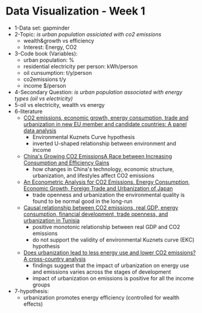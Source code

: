 <!-- markdownlint-disable MD029 -->
# Data Visualization - Week 1

* 1-Data set: gapminder
* 2-Topic: *is urban population assiciated with co2 emissions*
  * wealth&growth vs efficiency
  * Interest: Energy, CO2
* 3-Code book (Variables):
  * urban population: %
  * residential electricity per person: kWh/person
  * oil cunsumption: t/y/person
  * co2emissions t/y
  * income $/person
* 4-Secondary Question: *is urban population associated with energy types (oil vs electricity)*
* 5-oil vs electricity, wealth vs energy
* 6-literature
  * [CO2 emissions, economic growth, energy consumption, trade and urbanization in new EU member and candidate countries: A panel data analysis](http://www.sciencedirect.com/science/article/pii/S0264999314003770)
    * Environmental Kuznets Curve hypothesis
    * inverted U-shaped relationship between environment and income
  * [China's Growing CO2 EmissionsA Race between Increasing Consumption and Efficiency Gains](http://pubs.acs.org/doi/abs/10.1021/es070108f)
    * how changes in China's technology, economic structure, urbanization, and lifestyles affect CO2 emissions
  * [An Econometric Analysis for CO2 Emissions, Energy Consumption, Economic Growth, Foreign Trade and Urbanization of Japan](https://www.scirp.org/journal/PaperInformation.aspx?paperID=25022)
    * trade openness and urbanization the environmental quality is found to be normal good in the long-run
  * [Causal relationship between CO2 emissions, real GDP, energy consumption, financial development, trade openness, and urbanization in Tunisia](https://link.springer.com/article/10.1007/s11356-015-4767-1)
    * positive monotonic relationship between real GDP and CO2 emissions
    * do not support the validity of environmental Kuznets curve (EKC) hypothesis
  * [Does urbanization lead to less energy use and lower CO2 emissions? A cross-country analysis](http://www.sciencedirect.com/science/article/pii/S0921800910003885)
    * findings suggest that the impact of urbanization on energy use and emissions varies across the stages of development
    * impact of urbanization on emissions is positive for all the income groups
* 7-hypothesis:
  * urbanization promotes energy efficiency (controlled for wealth effects)
